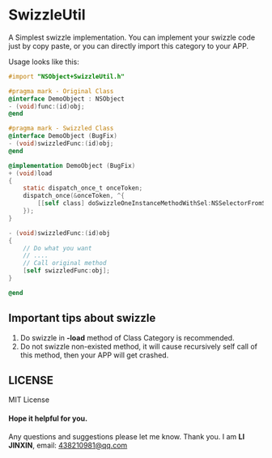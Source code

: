 # SwizzleUtil
A Simplest swizzle implementation. You can implement your swizzle code just by copy paste, or you can directly import this category to your APP.

Usage looks like this:

```objective-c
#import "NSObject+SwizzleUtil.h"

#pragma mark - Original Class
@interface DemoObject : NSObject
- (void)func:(id)obj;
@end

#pragma mark - Swizzled Class
@interface DemoObject (BugFix)
- (void)swizzledFunc:(id)obj;
@end

@implementation DemoObject (BugFix)
+ (void)load
{
    static dispatch_once_t onceToken;
    dispatch_once(&onceToken, ^{
        [[self class] doSwizzleOneInstanceMethodWithSel:NSSelectorFromString(@"func:") new:@selector(swizzledFunc:)];
    });
}

- (void)swizzledFunc:(id)obj
{
    // Do what you want
    // ....
    // Call original method
    [self swizzledFunc:obj];
}

@end
```
## Important tips about swizzle
1. Do swizzle in **-load** method of Class Category is recommended.
2. Do not swizzle non-existed method, it will cause recursively self call of this method, then your APP will get crashed.

## LICENSE
MIT License

#### Hope it helpful for you.
Any questions and suggestions please let me know. Thank you. I am **LI JINXIN**, email: 438210981@qq.com